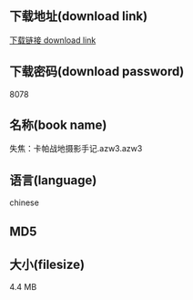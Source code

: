 ## 下载地址(download link)
[下载链接 download link](https://voluble-croquembouche-d321dc.netlify.app/?s=%E5%A4%B1%E7%84%A6%EF%BC%9A%E5%8D%A1%E5%B8%95%E6%88%98%E5%9C%B0%E6%91%84%E5%BD%B1%E6%89%8B%E8%AE%B0.azw3)

## 下载密码(download password)
8078

## 名称(book name)
失焦：卡帕战地摄影手记.azw3.azw3

## 语言(language)
chinese

## MD5


## 大小(filesize)
4.4 MB
